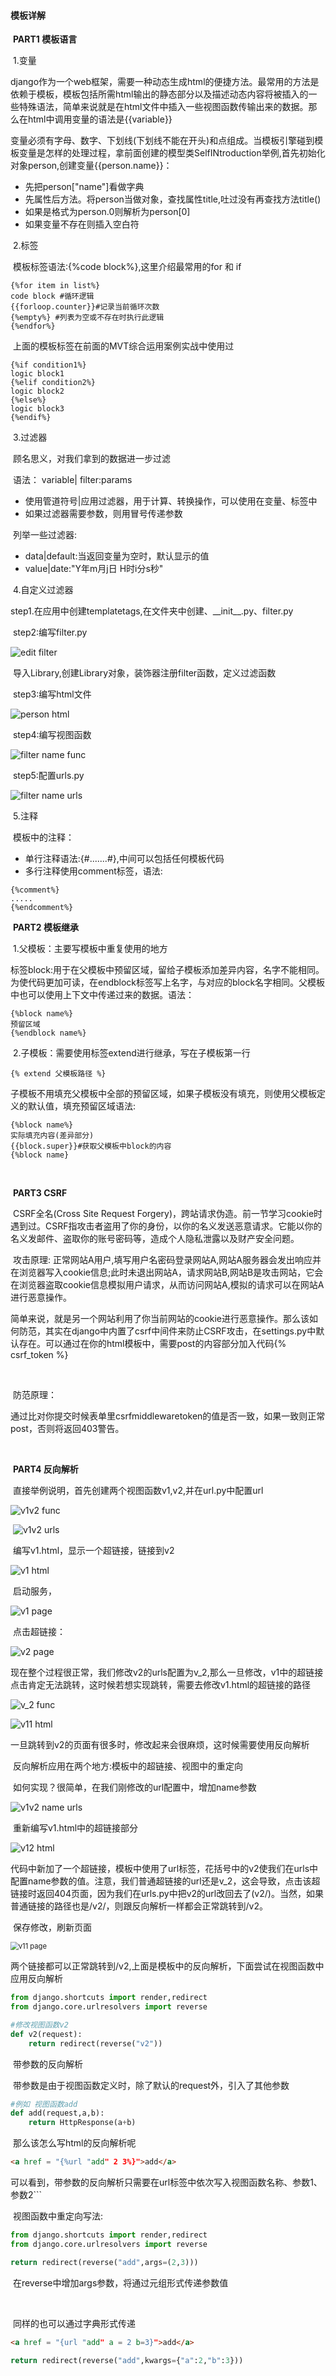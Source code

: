 #### 模板详解



​	**PART1  模板语言**

​	1.变量

​	django作为一个web框架，需要一种动态生成html的便捷方法。最常用的方法是依赖于模板，模板包括所需html输出的静态部分以及描述动态内容将被插入的一些特殊语法，简单来说就是在html文件中插入一些视图函数传输出来的数据。那么在html中调用变量的语法是{{variable}}

​	变量必须有字母、数字、下划线(下划线不能在开头)和点组成。当模板引擎碰到模板变量是怎样的处理过程，拿前面创建的模型类SelfINtroduction举例,首先初始化对象person,创建变量{{person.name}}：

* 先把person["name"]看做字典
* 先属性后方法。将person当做对象，查找属性title,吐过没有再查找方法title()
* 如果是格式为person.0则解析为person[0]
* 如果变量不存在则插入空白符



​	2.标签

​	模板标签语法:{%code block%},这里介绍最常用的for 和 if

```
{%for item in list%}
code block #循环逻辑
{{forloop.counter}}#记录当前循环次数
{%empty%} #列表为空或不存在时执行此逻辑
{%endfor%}
```

​	上面的模板标签在前面的MVT综合运用案例实战中使用过

```
{%if condition1%}
logic block1
{%elif condition2%}
logic block2
{%else%}
logic block3
{%endif%}
```

​	3.过滤器

​	顾名思义，对我们拿到的数据进一步过滤

​	语法： variable| filter:params

* 使用管道符号|应用过滤器，用于计算、转换操作，可以使用在变量、标签中
* 如果过滤器需要参数，则用冒号传递参数



​	列举一些过滤器:

* data|default:当返回变量为空时，默认显示的值
* value|date:"Y年m月j日  H时i分s秒"



​	4.自定义过滤器

​	step1.在应用中创建templatetags,在文件夹中创建、\_\_init__.py、filter.py

​	step2:编写filter.py

![edit filter](/home/liuhao/Pictures/filter_func.png)

​	导入Library,创建Library对象，装饰器注册filter函数，定义过滤函数

​	step3:编写html文件

![person html](/home/liuhao/Pictures/person_html.png)

​	step4:编写视图函数

![filter name func](/home/liuhao/Pictures/filter_name_func.png)

​	step5:配置urls.py

![filter name urls](/home/liuhao/Pictures/filter_name_urls.png)



​	5.注释

​	模板中的注释：

* 单行注释语法:{#.......#},中间可以包括任何模板代码
* 多行注释使用comment标签，语法:

```
{%comment%}
.....
{%endcomment%}
```



​	**PART2  模板继承**

​	1.父模板：主要写模板中重复使用的地方

​	标签block:用于在父模板中预留区域，留给子模板添加差异内容，名字不能相同。为使代码更加可读，在endblock标签写上名字，与对应的block名字相同。父模板中也可以使用上下文中传递过来的数据。语法：

```
{%block name%}
预留区域
{%endblock name%}
```

​	2.子模板：需要使用标签extend进行继承，写在子模板第一行

```
{% extend 父模板路径 %}
```

​	子模板不用填充父模板中全部的预留区域，如果子模板没有填充，则使用父模板定义的默认值，填充预留区域语法:

```
{%block name%}
实际填充内容(差异部分)
{{block.super}}#获取父模板中block的内容
{%block name}
```

​	

​	**PART3  CSRF**

​	CSRF全名(Cross Site Request Forgery)，跨站请求伪造。前一节学习cookie时遇到过。CSRF指攻击者盗用了你的身份，以你的名义发送恶意请求。它能以你的名义发邮件、盗取你的账号密码等，造成个人隐私泄露以及财产安全问题。

​	攻击原理: 正常网站A用户,填写用户名密码登录网站A,网站A服务器会发出响应并在浏览器写入cookie信息;此时未退出网站A，请求网站B,网站B是攻击网站，它会在浏览器盗取cookie信息模拟用户请求，从而访问网站A,模拟的请求可以在网站A进行恶意操作。

​	简单来说，就是另一个网站利用了你当前网站的cookie进行恶意操作。那么该如何防范，其实在django中内置了csrf中间件来防止CSRF攻击，在settings.py中默认存在。可以通过在你的html模板中，需要post的内容部分加入代码{% csrf_token %}

​	

​	防范原理：

​	通过比对你提交时候表单里csrfmiddlewaretoken的值是否一致，如果一致则正常post，否则将返回403警告。

​	

​	**PART4  反向解析**

​	直接举例说明，首先创建两个视图函数v1,v2,并在url.py中配置url

![v1v2 func](/home/liuhao/Pictures/v1v2func.png)

​                                                   	![v1v2 urls](/home/liuhao/Pictures/v1v2urls.png)

​	编写v1.html，显示一个超链接，链接到v2

![v1 html](/home/liuhao/Pictures/v1html.png)

​	启动服务，

![v1 page](/home/liuhao/Pictures/v1page.png)

​	点击超链接：

![v2 page](/home/liuhao/Pictures/v2page.png)

​	现在整个过程很正常，我们修改v2的urls配置为v_2,那么一旦修改，v1中的超链接点击肯定无法跳转，这时候若想实现跳转，需要去修改v1.html的超链接的路径

![v_2 func](/home/liuhao/Pictures/v_2url.png)

![v11 html](/home/liuhao/Pictures/v11html.png)

​	一旦跳转到v2的页面有很多时，修改起来会很麻烦，这时候需要使用反向解析

​	反向解析应用在两个地方:模板中的超链接、视图中的重定向

​	如何实现？很简单，在我们刚修改的url配置中，增加name参数

![v1v2 name urls](/home/liuhao/Pictures/v1v2nameurl.png)

​	重新编写v1.html中的超链接部分

![v12 html](/home/liuhao/Pictures/v12html.png)

​	代码中新加了一个超链接，模板中使用了url标签，花括号中的v2使我们在urls中配置name参数的值。注意，我们普通超链接的url还是v_2，这会导致，点击该超链接时返回404页面，因为我们在urls.py中把v2的url改回去了(v2/)。当然，如果普通链接的路径也是/v2/，则跟反向解析一样都会正常跳转到/v2。

​	保存修改，刷新页面

<img src="/home/liuhao/Pictures/v11page.png" alt="v11 page" style="zoom:80%;" />

​	两个链接都可以正常跳转到/v2,上面是模板中的反向解析，下面尝试在视图函数中应用反向解析

```python
from django.shortcuts import render,redirect
from django.core.urlresolvers import reverse

#修改视图函数v2
def v2(request):
	return redirect(reverse("v2"))
```



​	带参数的反向解析

​	带参数是由于视图函数定义时，除了默认的request外，引入了其他参数

```python
#例如 视图函数add
def add(request,a,b):
	return HttpResponse(a+b)
```

​	那么该怎么写html的反向解析呢

```html
<a href = "{%url "add" 2 3%}">add</a>
```

​	可以看到，带参数的反向解析只需要在url标签中依次写入视图函数名称、参数1、参数2```

​	视图函数中重定向写法:

```python
from django.shortcuts import render,redirect
from django.core.urlresolvers import reverse

return redirect(reverse("add",args=(2,3)))
```

​	在reverse中增加args参数，将通过元组形式传递参数值

​	

​	同样的也可以通过字典形式传递

```html
<a href = "{url "add" a = 2 b=3}">add</a>
```

```python
return redirect(reverse("add",kwargs={"a":2,"b":3}))
```




